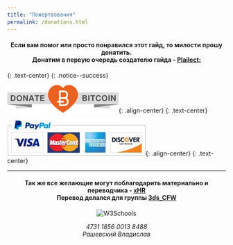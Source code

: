 ```yaml
---
title: "Пожертвования"
permalink: /donations.html
---
```


<h4 align="center">Если вам помог или просто понравился этот гайд, то милости прошу донатить.<br>Донатим в первую очередь создателю гайда - <a href="https://github.com/Plailect">Plailect:</a></h4>

{: .text-center}
{: .notice--success}

[![Bitcoin](images/donate_64.png)](https://www.coinbase.com/plailect){: .align-center}
{: .text-center}

[![Paypal](images/paypal.jpg)](https://www.paypal.me/plailect/15){: .align-center}
{: .text-center}

---

<h4 align="center">Так же все желающие могут поблагодарить материально и переводчика - <a href="https://vk.com/rashevskyv">xHR</a><br>Перевод делался для группы <a href="https://vk.com/3ds_cfw">3ds_CFW</a></h4>

<div align="center">
<img border="0" alt="W3Schools" src="https://raw.githubusercontent.com/rashevskyv/3ds_cfw/master/p24.jpg">
<p align="center"><i>4731 1856 0013 8488<br>Рашевский Владислав
</i></p></div>

